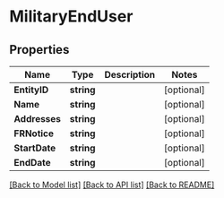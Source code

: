 # MilitaryEndUser

## Properties

Name | Type | Description | Notes
------------ | ------------- | ------------- | -------------
**EntityID** | **string** |  | [optional] 
**Name** | **string** |  | [optional] 
**Addresses** | **string** |  | [optional] 
**FRNotice** | **string** |  | [optional] 
**StartDate** | **string** |  | [optional] 
**EndDate** | **string** |  | [optional] 

[[Back to Model list]](../README.md#documentation-for-models) [[Back to API list]](../README.md#documentation-for-api-endpoints) [[Back to README]](../README.md)


